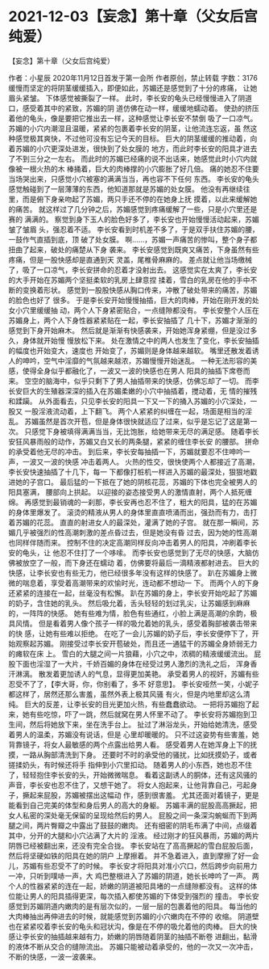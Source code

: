 # 2021-12-03【妄念】第十章（父女后宫纯爱）



【妄念】第十章（父女后宫纯爱）



作者：小星辰 2020年11月12日首发于第一会所 作者原创，禁止转载 字数：3176
缓慢而坚定的将阴茎缓缓插入，即便如此，苏媚还是感觉到了十分的疼痛， 让她眉头紧皱。
下体感觉被撕裂了一样。
此时，李长安的龟头已经慢慢进入了阴道口，感受着其中的紧致，苏媚的阴 道仿佛在动一样，缓缓地蠕动着。
使劲的挤压着他的龟头，像是要把它推出去一样，这种感觉让李长安不禁倒 吸了一口凉气。
苏媚的小穴内潮湿且温暖，紧紧的包裹着李长安的阴茎，让他流连忘返，虽 然这种感觉极其爽快，不过他可没有忘记今天的目标。
巨大的阴茎缓缓的推动着，向着苏媚的小穴更深处进发，很快到了处女膜的 地方，而此时李长安的阳具才进去了不到三分之一左右。
而此时的苏媚已经痛的说不出话来，她感觉此时小穴内就像被一根火热的木 棒捅着，巨大的肉棒撑的小穴膨胀了好几倍。
痛的她忍不住要当场哭出来，只感觉小穴被塞的满满当当，再也容不下任何 东西。
李长安的龟头感觉触碰到了一层薄薄的东西，他知道那就是苏媚的处女膜。
他没有再继续往里，而是俯下身亲吻起了苏媚，两只手还不停的在她身上抚 摸着，以此来缓解她的痛苦。
就这样过了几分钟之后，苏媚感觉到疼痛缓解了一些，只是小穴里还是赛的 满满的。
察觉到身下玉人的脸色好多了，李长安也开始慢慢活动起来，苏媚皱了皱眉 头，强忍着不适。
李长安看到时机差不多了，于是双手扶住苏媚的腰，一鼓作气直插到底，顶 破了处女膜。
啊……，苏媚一声痛苦的惨叫，整个身子都扭曲了起来，破处的痛楚从下身 袭来。
李长安感觉到既爽又痛苦，下身虽然有些疼痛，但是一股快感却是直通到天 灵盖，尾椎骨麻麻的。
差点就让他当场缴械了，吸了一口凉气，李长安拼命的忍着才没射出去。
这感觉实在太爽了，李长安的大手开始在苏媚两个坚挺柔软的乳房上肆意捏 揉着，雪白的乳房在他的手中不断的变换着形状。
感觉到一股股快感从胸口传来，冲散了破处带来的痛苦，苏媚的脸色也好了 很多。
于是李长安开始慢慢抽插，巨大的肉棒，开始在刚开发的处女小穴里缓缓抽 动，两个人下身紧密贴合，一点缝隙都没有。
李长安整个人压在苏媚身上，两个人下身性器紧紧贴在一起，李长安抽插了 几十下，苏媚才渐渐的感觉到下身开始麻木。
然后就是渐渐有快感袭来，开始她浑身紧绷，但是没过多久，身体就开始慢 慢放松下来。
处在激情之中的两人也发生了变化，李长安抽插的幅度也开始变大，速度也 开始变了，苏媚则是身体越来越软。
嘴里还散发着诱人的呻吟，空气中淫靡的气氛越来越浓，苏媚慢慢开始迷乱。
一种无法形容的美感，使得全身似乎都融化了，一波又一波的快感也在男人 阳具的抽插下席卷而来。
空空的脑海中，似乎只剩下了男人抽插带来的快感，仿佛忘却了一切。
而李长安巨大的生殖器深深的插入在苏媚柔嫩的小穴中抽插着，搅动着，无 情的摧残和蹂躏。
从外面看去，只见李长安的阳具一下又一下的捅入苏媚的小穴深处，一股又 一股淫液流动着，上下翻飞。
两个人紧紧的纠缠在一起，场面是相当的淫乱。
苏媚虽然是首次开苞，但是身体很快就适应了过来，似乎是忘记了这是第一 次。
只感觉下身被填得满满当当，无比饱胀，给她带来无尽的满足感。
随着李长安狂风暴雨般的动作，苏媚又白又长的两条腿，紧紧的缠住李长安 的腰部。
拼命的承受着他无尽的冲击。
到后来，李长安每抽插一下，苏媚就要忍不住呻吟一声，一波又一波的快感 冲击着两人。
火热的性交，很快使两个人都接近了高潮，李长安快速抽插了十几下，每一 下都像打桩机一样进入苏媚的最深处，狠狠地戳进她的子宫口。
最后猛的一下抵在了她的阴核花蕊，苏媚的下体也完全被男人的阳具塞满， 腰部向上拱起。
以迎接的姿态接受男人的激情直射，两个人抵死缠绵。
再感觉到最销魂的一刹那，李长安再也忍不住了，粗大的阳具，猛的在苏媚 的身体里爆发了。
滚烫的精液从男人的身体里直直喷涌而出，强劲而有力，击打着苏媚的花蕊。
直直的射进女人的最深处，灌满了她的子宫。
就在那一瞬间，苏媚几乎被强烈的性高潮刺激的差点昏过去，但是她没有昏 过去，因为她的性高潮也同样伴随而来。
控制不住的决定高潮同样反向冲击着男人的阳具，冲刷着李长安的龟头，让 他忍不住打了一个哆嗦。
而李长安也感觉到了无尽的快感，大脑仿佛被放空了一般，而下身还在蠕动 着，仿佛要将最后一滴精液都射进去。
巨大的快感，让李长安也有些无力，他已经很多年没有这样的快感了。
趴在苏媚身上微微的喘息着，享受着高潮带来的欢愉时光，连动都不想动一 下。
而两个人的下身还紧紧的连接在一起，丝毫没有松懈。
趴在苏媚的身上，李长安开始吃起了苏媚的奶子，含住她的乳头。
然后吸允着，舌头轻轻的划过乳尖，让苏媚感到麻麻的，一阵阵的快感。
她有些难为情，脸色有些通红，小脸上满是高潮的余韵，极具风情。
但是看着男人像个孩子一样的吸允着她的乳头，感受着胸部被袭击带来的快 感，让她有些难以拒绝。
在吃了一会儿苏媚的奶子后，李长安便停下了，开始观察起苏媚。
刚接受过李长安开苞破处，而且还一通猛干的苏媚全身娇弱无力的瘫软在床 上。
雪白的大腿之间一片狼藉，小穴之中，浓稠的精液缓缓流出。
屁股下面也淫湿了一大片，千娇百媚的身体在经受过男人激烈的洗礼之后， 浑身香汗淋漓。
散发着更加诱人的气息，显得更加美艳。
承受着男人的视奸，苏媚有些忍受不了了，【李大哥，你，你别看了，多不 好意思】。
李长安哑然一笑，小妮子都这样了，居然还那么害羞，虽然外表上极其风骚 有火，但是内地里却这么清纯。
巨大的反差，让李长安的目光更加火热，有些蠢蠢欲动。
一把将苏媚抱了起来，她有些吃惊，吓了一跳，然后就窝在男人怀里不动了。
李长安将苏媚抱到卫生间，然后将她放下来，坐在洗手台上。
扯过了淋浴龙头，开始给她清洗，感受着男人的温柔，苏媚没有说话，但是 心里却暖暖的。
只不过这姿势有些害羞，她背靠镜子，将女人最敏感的两个点露出给男人看。
感受着男人在她浑身上下的抚摸，一路从胸部清洗到下身。
还要时不时的承受他的骚扰，比如抚摸奶子，或者搓揉奶头，有时候还将手 指伸到小穴里扣动。
随着男人的小东西，她也忍不住了，轻轻抱住李长安的头，开始微微喘息。
看着这副诱人的胴体，还有这风骚的声音，李长安也忍不住了，又想干她了。
将女人抱起来，让他背靠自己，弓起身子，撅起来屁股，苏媚被摆出这幅动 作，感到很害羞。
尤其还面对着镜子，更是能看到自己完美的体型和身后男人的高大的身躯。
苏媚丰满的屁股高高撅起，把女人私密的深处毫无保留的呈现给然后的男人。
屁股之间一条深沟蜿蜒而下到两腿之间，两片臀瓣之中露出了鼓鼓的嫩肉。
还有细密的阴毛布满了中间，点缀着其中，分开的大腿和小穴沾满了大片的 淫液。
经过刚才的狂风暴雨，苏媚的两片阴唇已经被翻出来，还没有完全合拢。
李长安站在了高高撅起的雪白屁股后面，然后将坚硬如铁的阳具在她的阴户 上摩擦着。
并不急着进入，直到摩擦了好一会儿，苏媚有些忍受不了的时候。
李长安才将阳具对准小穴口，然后跨步向前用力一冲，只听到噗哧一声，大 鸡巴整根进入了苏媚的阴道，她长长呻吟了一声。
两个人的性器紧紧的连在一起，娇嫩的阴道被阳具堵的一点缝隙都没有。
这样的体位能让男人的阳具插得更深，每次插入都使苏媚的下体受到强烈的 撞击。
李长安感觉到苏媚阴道内嫩肉的是有层次似的，一层一层的包裹着他的阳具。
每当他的大肉棒抽出再伸进去的时候，就能感觉到苏媚的小穴嫩肉在不停的 收缩。
阴道壁也在紧紧咬着李长安的龟头和冠状沟，像是在不停的吸允着他的肉棒。
巨大的快感让李长安的抽插越来越有力，娇嫩的阴唇随着阴茎的抽插不断卷 进翻出，黏滑的液体不断从交合的缝隙流出。
苏媚只能被动着承受的，他的一次又一次冲击，不断的快感，一波一波袭来。



